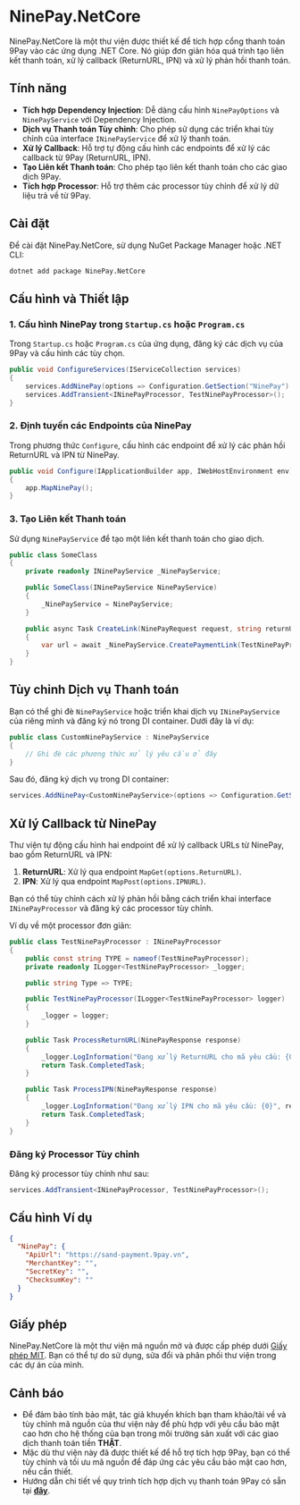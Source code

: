 # NinePay.NetCore

NinePay.NetCore là một thư viện được thiết kế để tích hợp cổng thanh toán 9Pay vào các ứng dụng .NET Core. Nó giúp đơn giản hóa quá trình tạo liên kết thanh toán, xử lý callback (ReturnURL, IPN) và xử lý phản hồi thanh toán.

## Tính năng

- **Tích hợp Dependency Injection**: Dễ dàng cấu hình `NinePayOptions` và `NinePayService` với Dependency Injection.
- **Dịch vụ Thanh toán Tùy chỉnh**: Cho phép sử dụng các triển khai tùy chỉnh của interface `INinePayService` để xử lý thanh toán.
- **Xử lý Callback**: Hỗ trợ tự động cấu hình các endpoints để xử lý các callback từ 9Pay (ReturnURL, IPN).
- **Tạo Liên kết Thanh toán**: Cho phép tạo liên kết thanh toán cho các giao dịch 9Pay.
- **Tích hợp Processor**: Hỗ trợ thêm các processor tùy chỉnh để xử lý dữ liệu trả về từ 9Pay.

## Cài đặt

Để cài đặt NinePay.NetCore, sử dụng NuGet Package Manager hoặc .NET CLI:

```bash
dotnet add package NinePay.NetCore
```

## Cấu hình và Thiết lập

### 1. Cấu hình NinePay trong `Startup.cs` hoặc `Program.cs`

Trong `Startup.cs` hoặc `Program.cs` của ứng dụng, đăng ký các dịch vụ của 9Pay và cấu hình các tùy chọn.

```csharp
public void ConfigureServices(IServiceCollection services)
{
    services.AddNinePay(options => Configuration.GetSection("NinePay").Bind(options));
    services.AddTransient<INinePayProcessor, TestNinePayProcessor>();
}
```

### 2. Định tuyến các Endpoints của NinePay

Trong phương thức `Configure`, cấu hình các endpoint để xử lý các phản hồi ReturnURL và IPN từ NinePay.

```csharp
public void Configure(IApplicationBuilder app, IWebHostEnvironment env)
{
    app.MapNinePay();
}
```

### 3. Tạo Liên kết Thanh toán

Sử dụng `NinePayService` để tạo một liên kết thanh toán cho giao dịch.

```csharp
public class SomeClass
{
    private readonly INinePayService _NinePayService;

    public SomeClass(INinePayService NinePayService)
    {
        _NinePayService = NinePayService;
    }

    public async Task CreateLink(NinePayRequest request, string returnUrl)
    {
        var url = await _NinePayService.CreatePaymentLink(TestNinePayProcessor.TYPE, request, returnUrl);
    }
}
```

## Tùy chỉnh Dịch vụ Thanh toán

Bạn có thể ghi đè `NinePayService` hoặc triển khai dịch vụ `INinePayService` của riêng mình và đăng ký nó trong DI container. Dưới đây là ví dụ:

```csharp
public class CustomNinePayService : NinePayService
{
    // Ghi đè các phương thức xử lý yêu cầu ở đây
}
```

Sau đó, đăng ký dịch vụ trong DI container:

```csharp
services.AddNinePay<CustomNinePayService>(options => Configuration.GetSection("NinePay").Bind(options));
```

## Xử lý Callback từ NinePay

Thư viện tự động cấu hình hai endpoint để xử lý callback URLs từ NinePay, bao gồm ReturnURL và IPN:

1. **ReturnURL**: Xử lý qua endpoint `MapGet(options.ReturnURL)`.
2. **IPN**: Xử lý qua endpoint `MapPost(options.IPNURL)`.

Bạn có thể tùy chỉnh cách xử lý phản hồi bằng cách triển khai interface `INinePayProcessor` và đăng ký các processor tùy chỉnh.

Ví dụ về một processor đơn giản:

```csharp
public class TestNinePayProcessor : INinePayProcessor
{
    public const string TYPE = nameof(TestNinePayProcessor);
    private readonly ILogger<TestNinePayProcessor> _logger;

    public string Type => TYPE;

    public TestNinePayProcessor(ILogger<TestNinePayProcessor> logger)
    {
        _logger = logger;
    }

    public Task ProcessReturnURL(NinePayResponse response)
    {
        _logger.LogInformation("Đang xử lý ReturnURL cho mã yêu cầu: {0}", response.RequestCode);
        return Task.CompletedTask;
    }

    public Task ProcessIPN(NinePayResponse response)
    {
        _logger.LogInformation("Đang xử lý IPN cho mã yêu cầu: {0}", response.RequestCode);
        return Task.CompletedTask;
    }
}
```

### Đăng ký Processor Tùy chỉnh

Đăng ký processor tùy chỉnh như sau:

```csharp
services.AddTransient<INinePayProcessor, TestNinePayProcessor>();
```

## Cấu hình Ví dụ

```json
{
  "NinePay": {
    "ApiUrl": "https://sand-payment.9pay.vn",
    "MerchantKey": "",
    "SecretKey": "",
    "ChecksumKey": ""
  }
}
```

## Giấy phép

NinePay.NetCore là một thư viện mã nguồn mở và được cấp phép dưới [Giấy phép MIT](LICENSE). Bạn có thể tự do sử dụng, sửa đổi và phân phối thư viện trong các dự án của mình.

## Cảnh báo

- Để đảm bảo tính bảo mật, tác giả khuyến khích bạn tham khảo/tải về và tùy chỉnh mã nguồn của thư viện này để phù hợp với yêu cầu bảo mật cao hơn cho hệ thống của bạn trong môi trường sản xuất với các giao dịch thanh toán tiền **THẬT**.
- Mặc dù thư viện này đã được thiết kế để hỗ trợ tích hợp 9Pay, bạn có thể tùy chỉnh và tối ưu mã nguồn để đáp ứng các yêu cầu bảo mật cao hơn, nếu cần thiết.
- Hướng dẫn chi tiết về quy trình tích hợp dịch vụ thanh toán 9Pay có sẵn tại [**đây**](https://developers.9pay.vn/thanh-toan-the-quoc-te/redirect).
